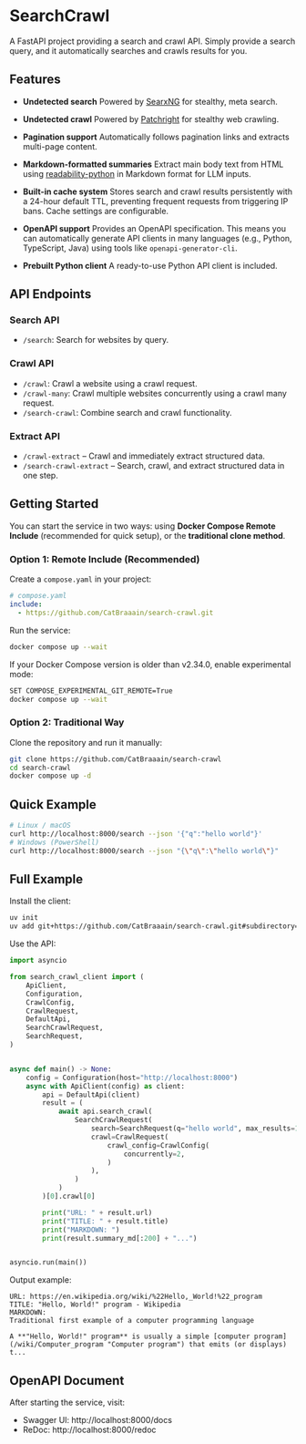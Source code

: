 # SearchCrawl

A FastAPI project providing a search and crawl API.
Simply provide a search query, and it automatically searches and crawls results for you.


## Features

- **Undetected search**
  Powered by [SearxNG](https://github.com/searxng/searxng) for stealthy, meta search.

- **Undetected crawl**
  Powered by [Patchright](https://github.com/CatBraaain/patchright) for stealthy web crawling.

- **Pagination support**
  Automatically follows pagination links and extracts multi-page content.

- **Markdown-formatted summaries**
  Extract main body text from HTML using [readability-python](https://github.com/buriy/python-readability) in Markdown format for LLM inputs.

- **Built-in cache system**
  Stores search and crawl results persistently with a 24-hour default TTL, preventing frequent requests from triggering IP bans. Cache settings are configurable.

- **OpenAPI support**
  Provides an OpenAPI specification.
  This means you can automatically generate API clients in many languages (e.g., Python, TypeScript, Java) using tools like `openapi-generator-cli`.

- **Prebuilt Python client**
  A ready-to-use Python API client is included.


## API Endpoints

### Search API
- `/search`: Search for websites by query.

### Crawl API
- `/crawl`: Crawl a website using a crawl request.
- `/crawl-many`: Crawl multiple websites concurrently using a crawl many request.
- `/search-crawl`: Combine search and crawl functionality.

### Extract API
- `/crawl-extract` – Crawl and immediately extract structured data.
- `/search-crawl-extract` – Search, crawl, and extract structured data in one step.

## Getting Started

You can start the service in two ways:
using **Docker Compose Remote Include** (recommended for quick setup),
or the **traditional clone method**.

### Option 1: Remote Include (Recommended)

Create a `compose.yaml` in your project:
```yaml
# compose.yaml
include:
  - https://github.com/CatBraaain/search-crawl.git
```

Run the service:
```bash
docker compose up --wait
```

If your Docker Compose version is older than v2.34.0, enable experimental mode:
```bash
SET COMPOSE_EXPERIMENTAL_GIT_REMOTE=True
docker compose up --wait
```

### Option 2: Traditional Way
Clone the repository and run it manually:
```bash
git clone https://github.com/CatBraaain/search-crawl
cd search-crawl
docker compose up -d
```


## Quick Example
```bash
# Linux / macOS
curl http://localhost:8000/search --json '{"q":"hello world"}'
# Windows (PowerShell)
curl http://localhost:8000/search --json "{\"q\":\"hello world\"}"
```

## Full Example
Install the client:
```bash
uv init
uv add git+https://github.com/CatBraaain/search-crawl.git#subdirectory=search_crawl_client
```

Use the API:
```python
import asyncio

from search_crawl_client import (
    ApiClient,
    Configuration,
    CrawlConfig,
    CrawlRequest,
    DefaultApi,
    SearchCrawlRequest,
    SearchRequest,
)


async def main() -> None:
    config = Configuration(host="http://localhost:8000")
    async with ApiClient(config) as client:
        api = DefaultApi(client)
        result = (
            await api.search_crawl(
                SearchCrawlRequest(
                    search=SearchRequest(q="hello world", max_results=1),
                    crawl=CrawlRequest(
                        crawl_config=CrawlConfig(
                            concurrently=2,
                        )
                    ),
                )
            )
        )[0].crawl[0]

        print("URL: " + result.url)
        print("TITLE: " + result.title)
        print("MARKDOWN: ")
        print(result.summary_md[:200] + "...")


asyncio.run(main())

```

Output example:
```text
URL: https://en.wikipedia.org/wiki/%22Hello,_World!%22_program
TITLE: "Hello, World!" program - Wikipedia
MARKDOWN:
Traditional first example of a computer programming language

A **"Hello, World!" program** is usually a simple [computer program](/wiki/Computer_program "Computer program") that emits (or displays) t...
```

## OpenAPI Document
After starting the service, visit:
- Swagger UI: http://localhost:8000/docs
- ReDoc: http://localhost:8000/redoc
